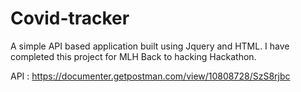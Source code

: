 # Covid-tracker

A simple API based application built using Jquery and HTML. I have completed this project for MLH Back to hacking Hackathon.

API :
https://documenter.getpostman.com/view/10808728/SzS8rjbc
